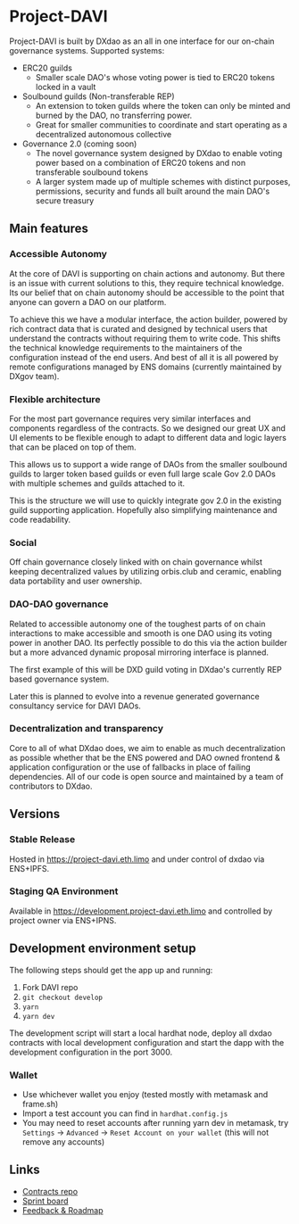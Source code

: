 # Project-DAVI  

Project-DAVI is built by DXdao as an all in one interface for our on-chain governance systems. 
Supported systems: 
- ERC20 guilds
  - Smaller scale DAO's whose voting power is tied to ERC20 tokens locked in a vault
- Soulbound guilds (Non-transferable REP)
  - An extension to token guilds where the token can only be minted and burned by the DAO, no transferring power. 
  - Great for smaller communities to coordinate and start operating as a decentralized autonomous collective 
- Governance 2.0 (coming soon)
  - The novel governance system designed by DXdao to enable voting power based on a combination of ERC20 tokens and non transferable soulbound tokens
  - A larger system made up of multiple schemes with distinct purposes, permissions, security and funds all built around the main DAO's secure treasury

## Main features
### Accessible Autonomy
At the core of DAVI is supporting on chain actions and autonomy.
But there is an issue with current solutions to this, they require technical knowledge. Its our belief that on chain autonomy should be accessible to the point that anyone can govern a DAO on our platform. 

To achieve this we have a modular interface, the action builder, powered by rich contract data that is curated and designed by technical users that understand the contracts without requiring them to write code. This shifts the technical knowledge requirements to the maintainers of the configuration instead of the end users. And best of all it is all powered by remote configurations managed by ENS domains (currently maintained by DXgov team). 
### Flexible architecture 
For the most part governance requires very similar interfaces and components regardless of the contracts. So we designed our great UX and UI elements to be flexible enough to adapt to different data and logic layers that can be placed on top of them.

This allows us to support a wide range of DAOs from the smaller soulbound guilds to larger token based guilds or even full large scale Gov 2.0 DAOs with multiple schemes and guilds attached to it. 

This is the structure we will use to quickly integrate gov 2.0 in the existing guild supporting application. Hopefully also simplifying maintenance and code readability. 
### Social
Off chain governance closely linked with on chain governance whilst keeping decentralized values by utilizing orbis.club and ceramic, enabling data portability and user ownership.
### DAO-DAO governance
Related to accessible autonomy one of the toughest parts of on chain interactions to make accessible and smooth is one DAO using its voting power in another DAO. Its perfectly possible to do this via the action builder but a more advanced dynamic proposal mirroring interface is planned.

The first example of this will be DXD guild voting in DXdao's currently REP based governance system. 

Later this is planned to evolve into a revenue generated governance consultancy service for DAVI DAOs. 
### Decentralization and transparency
Core to all of what DXdao does, we aim to enable as much decentralization as possible whether that be the ENS powered and DAO owned frontend & application configuration or the use of fallbacks in place of failing dependencies. All of our code is open source and maintained by a team of contributors to DXdao. 

## Versions
### Stable Release
Hosted in https://project-davi.eth.limo and under control of dxdao via ENS+IPFS.
### Staging QA Environment
Available in https://development.project-davi.eth.limo and controlled by project owner via ENS+IPNS.

## Development environment setup  
The following steps should get the app up and running:

1. Fork DAVI repo
2. ``` git checkout develop ```
3. ``` yarn ```
4. ``` yarn dev ```

The development script will start a local hardhat node, deploy all dxdao contracts with local development configuration and start the dapp with the development configuration in the port 3000.

### Wallet 
- Use whichever wallet you enjoy (tested mostly with metamask and frame.sh)
- Import a test account you can find in `hardhat.config.js`
- You may need to reset accounts after running yarn dev in metamask, try `Settings` -> `Advanced` -> `Reset Account on your wallet` (this will not remove any accounts)


## Links 
- [Contracts repo](https://github.com/DXgovernance/dxdao-contracts)
- [Sprint board](https://github.com/orgs/DXgovernance/projects/7/views/1)
- [Feedback & Roadmap](https://davi.canny.io/)
